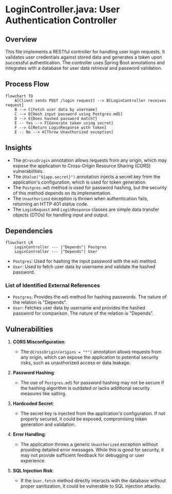 # LoginController.java: User Authentication Controller

## Overview

This file implements a RESTful controller for handling user login requests. It validates user credentials against stored data and generates a token upon successful authentication. The controller uses Spring Boot annotations and integrates with a database for user data retrieval and password validation.

## Process Flow

```mermaid
flowchart TD
    A[Client sends POST /login request] --> B[LoginController receives request]
    B --> C[Fetch user data by username]
    C --> D[Hash input password using Postgres.md5]
    D --> E{Does hashed password match?}
    E -- Yes --> F[Generate token using secret]
    F --> G[Return LoginResponse with token]
    E -- No --> H[Throw Unauthorized exception]
```

## Insights

- The `@CrossOrigin` annotation allows requests from any origin, which may expose the application to Cross-Origin Resource Sharing (CORS) vulnerabilities.
- The `@Value("${app.secret}")` annotation injects a secret key from the application's configuration, which is used for token generation.
- The `Postgres.md5` method is used for password hashing, but the security of this method depends on its implementation.
- The `Unauthorized` exception is thrown when authentication fails, returning an HTTP 401 status code.
- The `LoginRequest` and `LoginResponse` classes are simple data transfer objects (DTOs) for handling input and output.

## Dependencies

```mermaid
flowchart LR
    LoginController --- |"Depends"| Postgres
    LoginController --- |"Depends"| User
```

- `Postgres`: Used for hashing the input password with the `md5` method.
- `User`: Used to fetch user data by username and validate the hashed password.

### List of Identified External References

- `Postgres`: Provides the `md5` method for hashing passwords. The nature of the relation is "Depends".
- `User`: Fetches user data by username and provides the hashed password for comparison. The nature of the relation is "Depends".

## Vulnerabilities

1. **CORS Misconfiguration**:
   - The `@CrossOrigin(origins = "*")` annotation allows requests from any origin, which can expose the application to potential security risks, such as unauthorized access or data leakage.

2. **Password Hashing**:
   - The use of `Postgres.md5` for password hashing may not be secure if the hashing algorithm is outdated or lacks additional security measures like salting.

3. **Hardcoded Secret**:
   - The secret key is injected from the application's configuration. If not properly secured, it could be exposed, compromising token generation and validation.

4. **Error Handling**:
   - The application throws a generic `Unauthorized` exception without providing detailed error messages. While this is good for security, it may not provide sufficient feedback for debugging or user experience.

5. **SQL Injection Risk**:
   - If the `User.fetch` method directly interacts with the database without proper sanitization, it could be vulnerable to SQL injection attacks.
